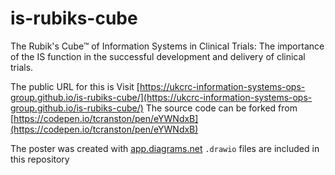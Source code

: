 # is-rubiks-cube
The Rubik's Cube™ of Information Systems in Clinical Trials: The importance of the IS function in the successful development and delivery of clinical trials.

The public URL for this is Visit [https://ukcrc-information-systems-ops-group.github.io/is-rubiks-cube/](https://ukcrc-information-systems-ops-group.github.io/is-rubiks-cube/)
The source code can be forked from [https://codepen.io/tcranston/pen/eYWNdxB](https://codepen.io/tcranston/pen/eYWNdxB)

The poster was created with [app.diagrams.net](https://app.diagrams.net)  `.drawio` files are included in this repository 

